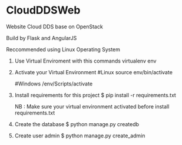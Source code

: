 # CloudDDSWeb
Website Cloud DDS base on OpenStack

Build by Flask and AngularJS

Reccommended using Linux Operating System

1. Use Virtual Enviroment with this commands
   virtualenv env

2. Activate your Virtual Environment
   #Linux
   source env/bin/activate
   
   #Windows
   /env/Scripts/activate
   
3. Install requirements for this project
   $ pip install -r requirements.txt
   
   NB : Make sure your virtual environment activated before install requirements.txt
   
4. Create the database
   $ python manage.py createdb
   
5. Create user admin
   $ python manage.py create_admin
